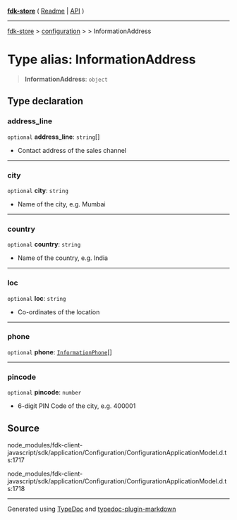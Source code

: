 [**fdk-store**](../../../README.md) ( [Readme](../../../README.md) \| [API](../../../API.md) )

---

[fdk-store](../../../API.md) > [configuration](../../README.md) > [<internal>](../README.md) > InformationAddress

# Type alias: InformationAddress

> **InformationAddress**: `object`

## Type declaration

### address_line

`optional` **address_line**: `string`[]

- Contact address of the sales channel

---

### city

`optional` **city**: `string`

- Name of the city, e.g. Mumbai

---

### country

`optional` **country**: `string`

- Name of the country, e.g. India

---

### loc

`optional` **loc**: `string`

- Co-ordinates of the location

---

### phone

`optional` **phone**: [`InformationPhone`](type-alias.InformationPhone.md)[]

---

### pincode

`optional` **pincode**: `number`

- 6-digit PIN Code of the city, e.g. 400001

## Source

node_modules/fdk-client-javascript/sdk/application/Configuration/ConfigurationApplicationModel.d.ts:1717

node_modules/fdk-client-javascript/sdk/application/Configuration/ConfigurationApplicationModel.d.ts:1718

---

Generated using [TypeDoc](https://typedoc.org/) and [typedoc-plugin-markdown](https://www.npmjs.com/package/typedoc-plugin-markdown)
